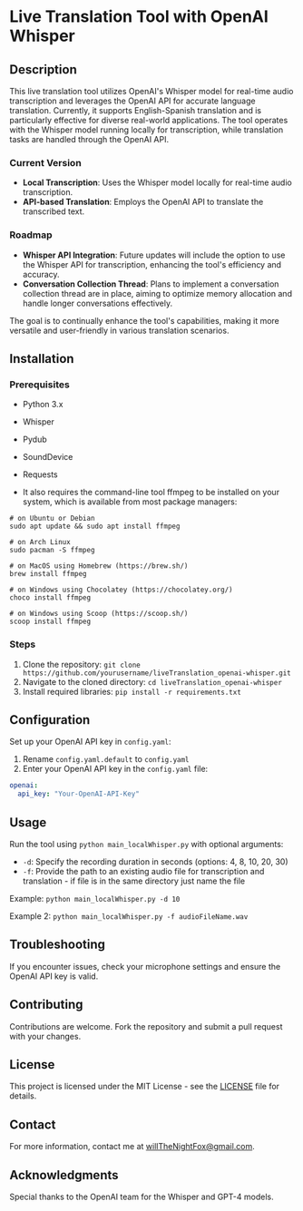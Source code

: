 # Live Translation Tool with OpenAI Whisper

## Description
This live translation tool utilizes OpenAI's Whisper model for real-time audio transcription and leverages the OpenAI API for accurate language translation. Currently, it supports English-Spanish translation and is particularly effective for diverse real-world applications. The tool operates with the Whisper model running locally for transcription, while translation tasks are handled through the OpenAI API.

### Current Version
- **Local Transcription**: Uses the Whisper model locally for real-time audio transcription.
- **API-based Translation**: Employs the OpenAI API to translate the transcribed text.

### Roadmap
- **Whisper API Integration**: Future updates will include the option to use the Whisper API for transcription, enhancing the tool's efficiency and accuracy.
- **Conversation Collection Thread**: Plans to implement a conversation collection thread are in place, aiming to optimize memory allocation and handle longer conversations effectively.

The goal is to continually enhance the tool's capabilities, making it more versatile and user-friendly in various translation scenarios.

## Installation
### Prerequisites
- Python 3.x
- Whisper
- Pydub
- SoundDevice
- Requests

- It also requires the command-line tool ffmpeg to be installed on your system, which is available from most package managers:
```
# on Ubuntu or Debian
sudo apt update && sudo apt install ffmpeg

# on Arch Linux
sudo pacman -S ffmpeg

# on MacOS using Homebrew (https://brew.sh/)
brew install ffmpeg

# on Windows using Chocolatey (https://chocolatey.org/)
choco install ffmpeg

# on Windows using Scoop (https://scoop.sh/)
scoop install ffmpeg
```

### Steps
1. Clone the repository: `git clone https://github.com/yourusername/liveTranslation_openai-whisper.git`
2. Navigate to the cloned directory: `cd liveTranslation_openai-whisper`
3. Install required libraries: `pip install -r requirements.txt`

## Configuration
Set up your OpenAI API key in `config.yaml`:
1. Rename `config.yaml.default` to `config.yaml`
2. Enter your OpenAI API key in the `config.yaml` file:
```yaml
openai:
  api_key: "Your-OpenAI-API-Key"
```

## Usage
Run the tool using `python main_localWhisper.py` with optional arguments:
- `-d`: Specify the recording duration in seconds (options: 4, 8, 10, 20, 30)
- `-f`: Provide the path to an existing audio file for transcription and translation - if file is in the same directory just name the file

Example: `python main_localWhisper.py -d 10`

Example 2: `python main_localWhisper.py -f audioFileName.wav`

## Troubleshooting
If you encounter issues, check your microphone settings and ensure the OpenAI API key is valid.

## Contributing
Contributions are welcome. Fork the repository and submit a pull request with your changes.

## License
This project is licensed under the MIT License - see the [LICENSE](LICENSE) file for details.

## Contact
For more information, contact me at [willTheNightFox@gmail.com](mailto:willTheNightFox@gmail.com).

## Acknowledgments
Special thanks to the OpenAI team for the Whisper and GPT-4 models.
